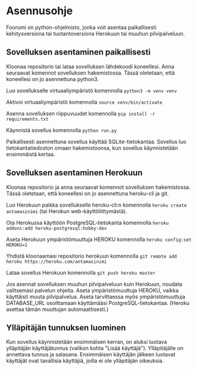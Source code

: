 # Asennusohje

Foorumi on python-ohjelmisto, jonka voit asentaa paikallisesti kehitysversiona tai tuotantoversiona Herokuun tai muuhun pilvipalveluun.

## Sovelluksen asentaminen paikallisesti

Kloonaa repositorio tai lataa sovelluksen lähdekoodi koneellesi. Anna seuraavat komennot sovelluksen hakemistossa. Tässä oletetaan, että koneellesi on jo asennettuna python3.

Luo sovellukselle virtuaaliympäristö komennolla `python3 -m venv venv`

Aktivoi virtuaaliympäristö komennolla `source venv/bin/activate`

Asenna sovelluksen riippuvuudet komennolla `pip install -r requirements.txt`

Käynnistä sovellus komennolla `python run.py`

Paikallisesti asennettuna sovellus käyttää SQLite-tietokantaa. Sovellus luo tietokantatiedoston omaan hakemistoonsa, kun sovellus käynnistetään ensimmäistä kertaa.

## Sovelluksen asentaminen Herokuun

Kloonaa repositorio ja anna seuraavat komennot sovelluksen hakemistossa. Tässä oletetaan, että koneellesi on jo asennettuna heroku-cli ja git.

Luo Herokuun paikka sovellukselle heroku-cli:n komennolla `heroku create antamasinimi` (tai Herokun web-käyttöliittymästä).

Ota Herokussa käyttöön PostgreSQL-tietokanta komennolla `heroku addons:add heroku-postgresql:hobby-dev`

Aseta Herokuun ympäristömuuttuja HEROKU komennolla `heroku config:set HEROKU=1`

Yhdistä kloonaamasi repositorio herokuun komennolla `git remote add heroku https://heroku.com/antamasinimi`

Lataa sovellus Herokuun komennolla `git push heroku master`

Jos asennat sovelluksen muuhun pilvipalveluun kuin Herokuun, noudata valitsemasi palvelun ohjeita. Aseta ympäristömuuttuja HEROKU, vaikka käyttäisit muuta pilvipalvelua. Aseta tarvittaessa myös ympäristömuuttuja DATABASE_URL osoittamaan käyttämääsi PostgreSQL-tietokantaa. (Heroku asettaa tämän muuttujan automaattisesti.)

## Ylläpitäjän tunnuksen luominen

Kun sovellus käynnistetään ensimmäisen kerran, on aluksi luotava ylläpitäjän käyttäjätunnus (valikon kohta "Lisää käyttäjä"). Ylläpitäjälle on annettava tunnus ja salasana. Ensimmäisen käyttäjän jälkeen luotavat käyttäjät ovat tavallisia käyttäjiä, joilla ei ole ylläpitäjän oikeuksia.
